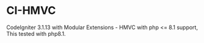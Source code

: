 # CI-HMVC
CodeIgniter 3.1.13 with Modular Extensions - HMVC with php <= 8.1 support, This tested with php8.1.
